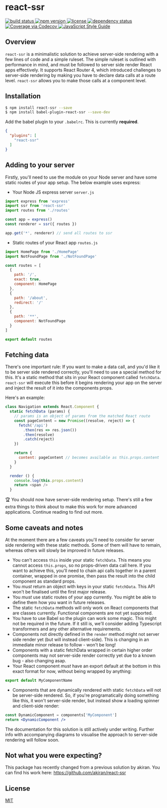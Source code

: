 # react-ssr

<a href="https://travis-ci.org/oayres/react-ssr">
  <img src="https://api.travis-ci.org/oayres/react-ssr.svg?branch=master" alt="build status">
</a>
<a href="https://www.npmjs.com/package/react-ssr">
  <img src="https://img.shields.io/npm/v/react-ssr.svg" alt="npm version">
</a>
<a href="https://github.com/oayres/react-ssr/blob/master/LICENSE.md">
  <img src="https://img.shields.io/npm/l/react-ssr.svg" alt="license">
</a>
<a href="https://david-dm.org/oayres/react-ssr">
  <img src="https://david-dm.org/oayres/react-ssr/status.svg" alt="dependency status">
</a>
<a href="https://codecov.io/github/oayres/react-ssr?branch=master">
  <img src="https://codecov.io/gh/oayres/react-ssr/branch/master/graph/badge.svg" alt="Coverage via Codecov" />
</a>
<a href="https://standardjs.com">
  <img src="https://img.shields.io/badge/code_style-standard-brightgreen.svg" alt="JavaScript Style Guide" />
</a>
<br>

## Overview

`react-ssr` is a minimalistic solution to achieve server-side rendering with a few lines of code and a simple ruleset. The simple ruleset is outlined with performance in mind, and must be followed to server side render React apps effectively. It supports React Router 4, which introduced challenges to server-side rendering by making you have to declare data calls at a route level. `react-ssr` allows you to make those calls at a component level.

## Installation

```sh
$ npm install react-ssr --save
$ npm install babel-plugin-react-ssr --save-dev
```

Add the babel plugin to your `.babelrc`. This is currently **required**.
```json
{
  "plugins": [
    "react-ssr"
  ]
}
```

## Adding to your server

Firstly, you'll need to use the module on your Node server and have some static routes of your app setup. The below example uses express:

- Your Node JS express server
`server.js`
```js
import express from 'express'
import ssr from 'react-ssr'
import routes from './routes'

const app = express()
const renderer = ssr({ routes })

app.get('*', renderer) // send all routes to ssr
```

- Static routes of your React app
`routes.js`
```js
import HomePage from './HomePage'
import NotFoundPage from './NotFoundPage'

const routes = [
  {
    path: '/',
    exact: true,
    component: HomePage
  },
  {
    path: '/about',
    redirect: '/'
  },
  {
    path: '**',
    component: NotFoundPage
  }
]

export default routes
```

## Fetching data

There's one important rule: If you want to make a data call, and you'd like it to be server side rendered correctly, you'll need to use a special method for this. It's a static method that sits in your React component called `fetchData`. `react-ssr` will execute this before it begins rendering your app on the server and inject the result of it into the components props.

Here's an example:

```js
class Navigation extends React.Component {
  static fetchData (params) {
    // params is an object of params from the matched React route
    const pageContent = new Promise((resolve, reject) => {
      fetch('/api')
        .then(res => res.json())
        .then(resolve)
        .catch(reject)
    })

    return {
      content: pageContent // becomes available as this.props.content
    }
  }

  render () {
    console.log(this.props.content)
    return <span />
  }
```

🏆 You should now have server-side rendering setup. There's still a few extra things to think about to make this work for more advanced applications. Continue reading to find out more.

## Some caveats and notes

At the moment there are a few caveats you'll need to consider for server side rendering with these static methods. Some of them will have to remain, whereas others will slowly be improved in future releases.

- You can't access `this` inside your static `fetchData`. This means you cannot access `this.props`, so no props-driven data call here. If you want to achieve this, you'll need to chain api calls together in a parent container, wrapped in one promise, then pass the result into the child component as standard props.
- You _must_ return an object with keys in your static `fetchData`. This API won't be finalised until the first major release.
- You _must_ use static routes of your app currently. You might be able to define them how you want in future releases.
- The static `fetchData` methods will only work on React components that are classes currently. Functional components are not yet supported.
- You have to use Babel so the plugin can work some magic. This might not be required in the future. If it still is, we'll consider adding Typescript transformers and any other alternative requirements.
- Components not directly defined in the `render` method might not server side render yet (but will instead client-side). This is changing in an immediate minor release to follow - won't be long!
- Components with a static fetchData wrapped in certain higher order components may not server-side render correctly yet due to a known bug - also changing asap.
- Your React component _must_ have an export default at the bottom in this exact format for now, without being wrapped by anything:
```jsx
export default MyComponentName
```
- Components that are dynamically rendered with static `fetchData` will not be server-side rendered. So, if you're programatically doing something like this, it won't server-side render, but instead show a loading spinner and client-side render:
```jsx
const DynamicComponent = components['MyComponent']
return <DynamicComponent />
```

The documentation for this solution is still actively under writing. Further info with accompanying diagrams to visualise the approach to server-side rendering will follow soon.

## Not what you were expecting?

This package has recently changed from a previous solution by akiran. You can find his work here: https://github.com/akiran/react-ssr

## License

[MIT](https://github.com/oayres/react-ssr/blob/master/LICENSE.md)